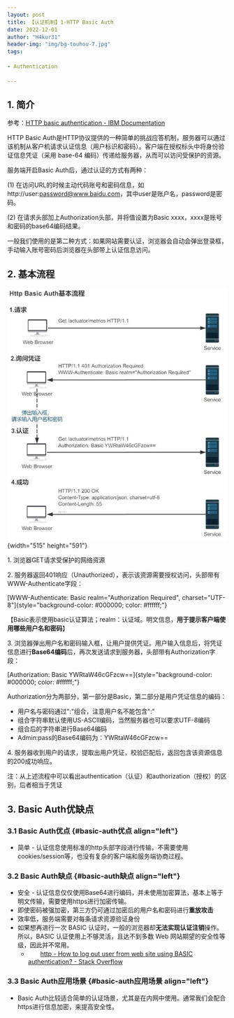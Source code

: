 ```yaml
---
layout: post
title: 【认证机制】1-HTTP Basic Auth
date: 2022-12-01
author: "H4kur31"
header-img: "img/bg-touhou-7.jpg"
tags: 

- Authentication

---
```


## 1. 简介

参考：[HTTP basic authentication - IBM
Documentation](https://www.ibm.com/docs/en/cics-ts/5.4?topic=concepts-http-basic-authentication)

HTTP Basic
Auth是HTTP协议提供的一种简单的挑战应答机制，服务器可以通过该机制从客户机请求认证信息（用户标识和密码）。客户端在授权标头中将身份验证信息凭证（采用
base-64 编码）传递给服务器，从而可以访问受保护的资源。

服务端开启Basic Auth后，通过认证的方式有两种：

\(1\)
在访问URL的时候主动代码账号和密码信息，如http://user:password@www.baidu.com，其中user是账户名，password是密码。

\(2\) 在请求头部加上Authorization头部，并将值设置为Basic
xxxx，xxxx是账号和密码的base64编码结果。

一般我们使用的是第二种方式：如果网站需要认证，浏览器会自动会弹出登录框，手动输入账号密码后浏览器在头部带上认证信息访问。

## 2. 基本流程

![](/img/2022-12-01-Authentication-1-Http-Basic-Auth/1.jpg){width="515"
height="591"}

1\. 浏览器GET请求受保护的网络资源

2\.
服务器返回401响应（Unauthorized），表示该资源需要授权访问，头部带有WWW-Authenticate字段：

[WWW-Authenticate: Basic realm="Authorization Required",
charset="UTF-8"]{style="background-color: #000000; color: #ffffff;"}

【Basic表示使用basic认证算法；realm：认证域。明文信息，**用于提示客户端使用哪些用户名和密码**】

3\.
浏览器弹出用户名和密码输入框，让用户提供凭证。用户输入信息后，将凭证信息进行**Base64编码**后，再次发送请求到服务器，头部带有Authorization字段：

[Authorization: Basic
YWRtaW46cGFzcw==]{style="background-color: #000000; color: #ffffff;"}

Authorization分为两部分，第一部分是Basic，第二部分是用户凭证信息的编码：

- 用户名与密码通过":"组合，注意用户名不能包含":"
- 组合字符串默认使用US-ASCII编码，当然服务器也可以要求UTF-8编码
- 组合后的字符串进行Base64编码
- Admin:pass的Base64编码为：YWRtaW46cGFzcw==

4\.
服务器收到用户的请求，提取出用户凭证，校验匹配后，返回包含该资源信息的200成功响应。

注：从上述流程中可以看出authentication（认证）和authorization（授权）的区别，后者相当于凭证

## 3. Basic Auth优缺点

### **3.1 Basic Auth优点** {#basic-auth优点 align="left"}

- 简单 -
  认证信息使用标准的http头部字段进行传输，不需要使用cookies/session等，也没有复杂的客户端和服务端协商过程。

### **3.2 Basic Auth缺点** {#basic-auth缺点 align="left"}

- 安全 -
  认证信息仅仅使用Base64进行编码，并未使用加密算法，基本上等于明文传输，需要使用https进行加密传输。
- 即使密码被强加密，第三方仍可通过加密后的用户名和密码进行**重放攻击**
- 效率低，服务端需要对每条请求资源验证身份
- 如果想再进行一次 BASIC
  认证时，一般的浏览器却**无法实现认证注销**操作。所以，BASIC
  认证使用上不够灵活，且达不到多数 Web
  网站期望的安全性等级，因此并不常用。
  - 　　[http - How to log out user from web site using BASIC
    authentication? - Stack
    Overflow](https://stackoverflow.com/questions/233507/how-to-log-out-user-from-web-site-using-basic-authentication)

### **3.3 Basic Auth应用场景** {#basic-auth应用场景 align="left"}

- Basic
  Auth比较适合简单的认证场景，尤其是在内网中使用。通常我们会配合https进行信息加密，来提高安全性。

